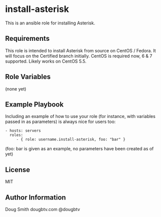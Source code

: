 install-asterisk
=========

This is an ansible role for installing Asterisk.

Requirements
------------

This role is intended to install Asterisk from source on CentOS / Fedora. It will focus on the Certified branch initially. CentOS is required now, 6 & 7 supported. Likely works on CentOS 5.5.

Role Variables
--------------

(none yet)

Example Playbook
----------------

Including an example of how to use your role (for instance, with variables passed in as parameters) is always nice for users too:

    - hosts: servers
      roles:
         - { role: username.install-asterisk, foo: "bar" }

(foo: bar is given as an example, no parameters have been created as of yet)

License
-------

MIT

Author Information
------------------

Doug Smith
dougbtv.com
@dougbtv
